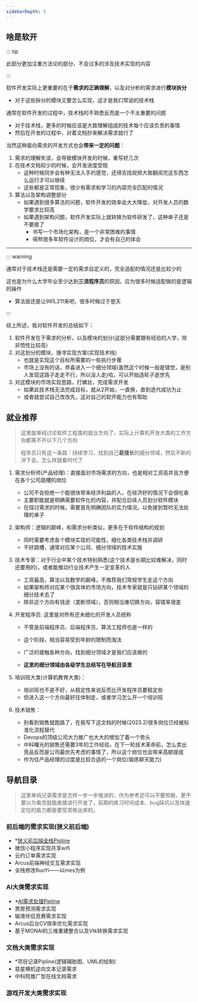 ```yaml
---
sidebarDepth: 3
---
```


## 啥是软开

::: tip

此部分更加注重方法论的部分，不会过多的涉及技术实现的内容

:::



软件开发实际上更重要的在于**需求的正确理解**，以及对分析的需求进行**模块拆分**

- 对于这些拆分的模块又要怎么实现，这才是我们常说的技术栈

通常在软件开发的过程中，技术栈的不熟悉反而是一个不太重要的问题

- 对于技术栈，更多的时候应该是大致理解组成的技术每个应该负责的事情
- 然后在开发的过程中，对着文档抄来解决需求就行了

当然这种面向需求的开发方式也会**带来一定的问题**：

1. 需求的理解失误，会导致模块开发的时候，重写好几次
2. 在技术文档较少的时候，会开发进度受阻
    - 这种时候同步会有种无法入手的感觉，还得去找视频大致翻阅完这东西怎么运行才可以继续
    - 这些都是正常现象，很少有需求和学习的内容完全匹配的情况
3. 算法以及架构调整部分
    - 如果遇到很多算法的问题，软件开发的效率会大大降低，对开发人员的数学要求比较高
    - 如果遇到架构问题，软件开发实际上就转换为软件研发了，这种单子还是不要接了
        - 书写一个市场化架构，是一个非常困难的事情
        - 得熬很多年软件设计的岗位，才会有自己的体会

---

::: warning

通常对于技术栈还是需要一定的需求自定义的，完全适配的情况还是比较少的

这也是为什么大学毕业至少达到**三流程序员**的原因，应为很多时候适配做的是逻辑的操作

- 算法层还是让985,211来吧，很多时候过于登天

:::

综上所述，我对软件开发的总结如下：

1. 软件开发在于需求的分析，以及模块的划分(这部分需要跟有经验的人学，除非悟性比较高)
2. 对这划分的模块，搜寻实现方案(实现技术栈)
    - 也就是实现这个目标所需要的一些执行步骤
    - 市场上没有的话，恭喜进入一个细分领域(虽然这个时候一般是错觉，是别人发现这路子走走不行，所以没人走)哈，可以开始造轮子逝世先
3. 对这模块的市场实现思路，打螺丝，完成需求开发
    - 如果此技术栈无法完成目标，就从2开始，一直换，直到迭代成功为止
    - 或者就尝试自己改改先，这对自己的软开能力也有帮助



## 就业推荐

> 这里就单纯讨论软件工程类的就业方向了，实际上计算机开发大类的工作方向都离不开以下几个方向
>
> 程序员只有这一条路：持续学习，找到自己**最擅长**的细分领域，然后不断的冲下去，怎么样就看时代了

1. 需求分析师(产品经理)：直接面对市场需求的方向，也是相对工资高并且方便在各个公司跳槽的岗位

   - 公司不会拒绝一个能很快带来经济利益的人，在经济好的情况下会很吃香
   - 主要职能就是明确需要软件化的内容，并配合后续人员划分软件模块
   - 在探讨需求的时候，需要首先明确团队的实力情况，以免接到暂时无法处理的单子

2. 架构师：逻辑的巅峰，和需求分析类似，更多在于软件结构的规划

   - 同时需要考虑各个模块实现的可能性，细化各类技术栈并调研
   - 不好跳槽，通常对应某个公司、细分领域的技术实施

3. 技术专家：对于行业中某个技术特别熟悉(这个技术是长期比较难解决，同时还要用的)，或者能推动行业技术产生一定变革的人

   - 工资最高，算法以及数学的巅峰，不推荐我们常规学生走这个方向
   - 如果架构师对应某个很具体的市场方向，技术专家就是只钻研某个领域的细分技术去了
   - 除非这个方向有钱途（垄断领域），否则相当难切换方向，容错率很差

4. 开发程序员: 这里是对所有还未细化的开发人员统称

   - 不管是前端程序员、后端程序员、算法工程师也是一样的

   - 这个阶段，相当容易受到年龄的限制而淘汰
   - 广泛的接触各种方向，找到细分领域才是我们应该做的
   - __这里的细分领域由各级学生总结写在导航目录里__

5. 培训班大类(计算机教育大类)：

   - 培训班也不是不好，从稳定性来说反而比开发程序员要稳定些
   - 但进入这一个方向最好往体制走，或者学习怎么开一个培训班

6. 技术销售：

   - 别看到销售就跑路了，在我写下这文档的时候(2023.2)很多岗位已经被标准化流程替代
   - Devops的顶级公司大力推广也大大的增加了着一个势头
   - 中科曙光的销售还需要3年的工作经验，在下一轮技术革命前，怎么卖出竞品反而是公司最优先考虑的事情了，所以这个岗位也会带来高额提成
   - 作为往产品经理的过度是比较合适的一个岗位(锻炼聊天能力)



## 导航目录

> 这里单纯记录需求是怎样一步一步推进的，作为参考还可以不要照搬，更不要以为看完就能直接进行开发了，前期的练习时间成本、bug踩坑以及快速定位的能力都是要受苦练出来的。

### 前后端的需求实现(狭义前后端)

- *[狭义前后端全栈Pipline](./web/README.md)
- 微信小程序实现共享wifi
- 云约订单需求实现
- Arcus前端神经交互需求实现
- 全栈修改RuoYi——以mes为例

### AI大类需求实现

-  *[AI需求处理Pipline](./ai/README.md)
-  票房预测需求实现
-  输液伴侣竞赛需求实现
-  Arcus后台CV效率优化需求实现
-  基于MONAI的三维重建整合以及Vtk转换需求实现

### 文档大类需求实现

- *项目记录Pipline(逻辑辅助图、UML的绘制)
- 慈星横机逆向文本记录需求
- 中科院推广型在线文档需求

### 游戏开发大类需求实现
